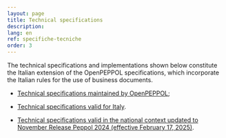 ```yaml
---
layout: page
title: Technical specifications
description:
lang: en
ref: specifiche-tecniche
order: 3
---
```


The technical specifications and implementations shown below constitute the Italian extension of the OpenPEPPOL specifications, which incorporate the Italian rules for the use of business documents.

- <a aria-label="Peppol.eu - Technical specifications maintained by OpenPEPPOL - External link" title="External link" href="https://peppol.org/documentation/" target="_blank">Technical specifications maintained by OpenPEPPOL</a>;

- <a aria-label="Technical specifications valid for Italy" title="Technical specifications valid for Italy" href="https://peppol-docs.agid.gov.it/docs/my_index-ENG.jsp" target="_blank">Technical specifications valid for Italy</a>.

- <a aria-label="Technical specifications valid in the national context updated to November Release Peppol 2024 (effective February 17, 2025)" title="Technical specifications valid in the national context updated to November Release Peppol 2024 (effective February 17, 2025)" href="https://peppol-docs.agid.gov.it/docs-next-release/" target="_blank">Technical specifications valid in the national context updated to November Release Peppol 2024 (effective February 17, 2025)</a>.



